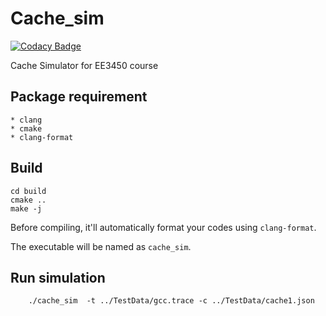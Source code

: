 # Cache_sim

[![Codacy Badge](https://api.codacy.com/project/badge/Grade/a5a7971e6230473a94f62556a8abe309)](https://www.codacy.com/manual/jerry0715no14/Cache_sim?utm_source=github.com&amp;utm_medium=referral&amp;utm_content=jerryzj/Cache_sim&amp;utm_campaign=Badge_Grade)

Cache Simulator for EE3450 course

## Package requirement

	* clang
	* cmake
	* clang-format

## Build

``` shell
cd build
cmake ..
make -j
```

Before compiling, it'll automatically format your codes using ``clang-format``.

The executable will be named as ``cache_sim``.

## Run simulation

```shell
	./cache_sim  -t ../TestData/gcc.trace -c ../TestData/cache1.json
```
